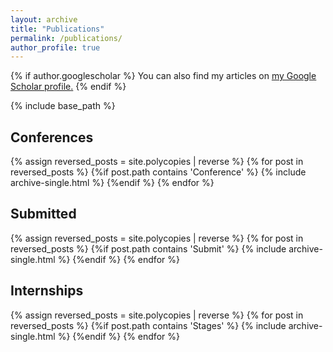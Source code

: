 ```yaml
---
layout: archive
title: "Publications"
permalink: /publications/
author_profile: true
---
```


{% if author.googlescholar %}
  You can also find my articles on <u><a href="{{author.googlescholar}}">my Google Scholar profile</a>.</u>
{% endif %}

{% include base_path %}

## Conferences
{% assign reversed_posts = site.polycopies | reverse %}
{% for post in reversed_posts %}
  {%if post.path contains 'Conference' %}
    {% include archive-single.html %}
  {%endif %}
{% endfor %}

## Submitted 
{% assign reversed_posts = site.polycopies | reverse %}
{% for post in reversed_posts %}
  {%if post.path contains 'Submit' %}
    {% include archive-single.html %}
  {%endif %}
{% endfor %}


## Internships
{% assign reversed_posts = site.polycopies | reverse %}
{% for post in reversed_posts %}
  {%if post.path contains 'Stages' %}
    {% include archive-single.html %}
  {%endif %}
{% endfor %}

